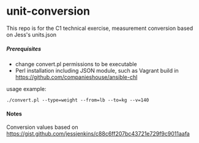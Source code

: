 # unit-conversion
This repo is for the C1 technical exercise, measurement conversion based on Jess's units.json

##### Prerequisites
- change convert.pl permissions to be executable
- Perl installation including JSON module, such as Vagrant build in https://github.com/companieshouse/ansible-chl

usage example:
```
./convert.pl --type=weight --from=lb --to=kg --v=140
```

#### Notes
Conversion values based on https://gist.github.com/jessjenkins/c88c6ff207bc43721e729f9c9011aafa
